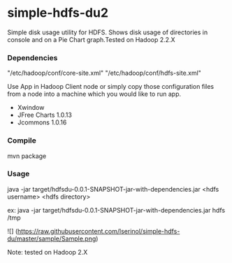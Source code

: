 # simple-hdfs-du2

Simple disk usage utility for HDFS. Shows disk usage of directories in console and on a Pie Chart graph.Tested on Hadoop 2.2.X

### Dependencies

"/etc/hadoop/conf/core-site.xml"
"/etc/hadoop/conf/hdfs-site.xml"

Use App in Hadoop Client node or simply copy those configuration files from a node into a machine which you would
like to run app.

 - Xwindow
 - JFree Charts 1.0.13
 - Jcommons 1.0.16
 
###  Compile
mvn package

### Usage
java -jar  target/hdfsdu-0.0.1-SNAPSHOT-jar-with-dependencies.jar \<hdfs username\> \<hdfs directory\>

ex:
java -jar  target/hdfsdu-0.0.1-SNAPSHOT-jar-with-dependencies.jar hdfs /tmp

![] (https://raw.githubusercontent.com/lserinol/simple-hdfs-du/master/sample/Sample.png)

Note: tested on Hadoop 2.X
